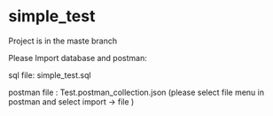 # simple_test

Project is in the maste branch

Please Import database and postman:

sql file: simple_test.sql

postman file : Test.postman_collection.json (please select file menu in postman and select import -> file )
